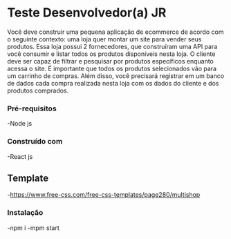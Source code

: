 # Teste Desenvolvedor(a) JR

Você deve construir uma pequena aplicação de ecommerce de acordo com o seguinte contexto: uma loja quer montar um site para vender seus produtos. Essa loja possui 2 fornecedores, que construíram uma API para você consumir e listar todos os produtos disponíveis nesta loja. O cliente deve ser capaz de filtrar e pesquisar por produtos específicos enquanto acessa o site. É importante que todos os produtos selecionados vão para um carrinho de compras. Além disso, você precisará registrar em um banco de dados cada compra realizada nesta loja com os dados do cliente e dos produtos comprados.

### Pré-requisitos

-Node js

### Construído com

-React js

## Template

-https://www.free-css.com/free-css-templates/page280/multishop

### Instalação

-npm i
-mpm start